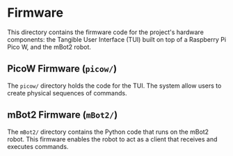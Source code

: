 # Firmware

This directory contains the firmware code for the project's hardware components: the Tangible User Interface (TUI) built on top of a Raspberry Pi Pico W, and the mBot2 robot.

## PicoW Firmware (`picow/`)

The `picow/` directory holds the code for the TUI. The system allow users to create physical sequences of commands.

## mBot2 Firmware (`mBot2/`)

The `mBot2/` directory contains the Python code that runs on the mBot2 robot. This firmware enables the robot to act as a client that receives and executes commands.
